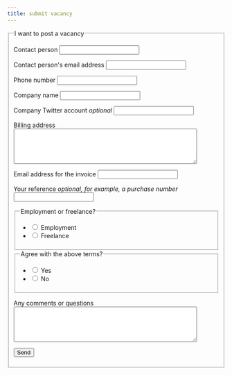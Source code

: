 ```yaml
---
title: submit vacancy
---
```

<form action="/en/jobs/post-job-opening/success" method="post" id="formulier-vacatures" netlify>
<fieldset>
<legend>I want to post a vacancy</legend>
<p class="form-element">
<label for="form-1-input-0" class="form-label">Contact person</label>
<input type="text" name="Contact person" id="form-1-input-0" class="text">
</p>
<p class="form-element">
<label for="form-1-input-1" class="form-label">Contact person's email address</label>
<input type="email" name="Contact person's email address" id="form-1-input-1" class="text">
</p>
<p class="form-element">
<label for="form-1-input-2" class="form-label">Phone number</label>
<input type="text" name="Phone number" id="form-1-input-2" class="text">
</p>
<p class="form-element">
<label for="form-1-input-3" class="form-label">Company name</label>
<input type="text" name="Company name" id="form-1-input-3" class="text">
</p>
<p class="form-element">
<label for="form-1-input-4" class="form-label">Company Twitter account <em>optional</em></label>
<input type="text" name="Company Twitter account" id="form-1-input-4" class="text">
</p>
<p class="form-element">
<label for="form-1-input-5" class="form-label">Billing address</label>
<textarea name="Billing address" id="form-1-input-5" cols="50" rows="5" class="small"></textarea>
</p>
<p class="form-element">
<label for="form-1-input-6" class="form-label">Email address for the invoice</label>
<input type="text" name="Email address for the invoice" id="form-1-input-6" class="text">
</p>
<p class="form-element">
<label for="form-1-input-7" class="form-label">Your reference <em>optional, for example, a purchase number</em></label>
<input type="text" name="Your reference" id="form-1-input-7" class="text">
</p>
<fieldset>
<legend><span>Employment or freelance?</span></legend>
<ul>
    <li>
    <label for="form-1-input-8">
    <input type="radio" name="Employment_or_freelance" value="Employment" class="radio" id="form-1-input-8">
    Employment
    </label>
    </li>
    <li>
    <label for="form-1-input-9">
    <input type="radio" name="Employment_or_freelance" value="Freelance" class="radio" id="form-1-input-9">
    Freelance
    </label>
    </li>
</ul>
</fieldset>
<fieldset>
<legend><span>Agree with the above terms?</span></legend>
<ul>
    <li>
    <label for="form-1-input-10">
    <input type="radio" name="Agree_with_above_terms" value="Yes" class="radio" id="form-1-input-10">
    Yes
    </label>
    </li>
    <li>
    <label for="form-1-input-11">
    <input type="radio" name="Agree_with_above_terms" value="No" class="radio" id="form-1-input-11">
    No
    </label>
    </li>
</ul>
</fieldset>
<p class="form-element">
<label for="form-1-input-12" class="form-label">Any comments or questions</label>
<textarea name="Any comments or questions" id="form-1-input-12" cols="50" rows="5" class="small"></textarea>
</p>
<p class="form-element" style="display: none;">
<label for="form-1-spam-check" class="form-label">Is this spam? <em>Fill in no</em></label>
<input type="text" name="spam-check" id="form-1-spam-check" class="form-input text spam-check" data-decorator="prevent-spam">
</p>
<p class="submit">
    <button class="button-curly-braces">Send</button>
</p>
</fieldset>
</form>
